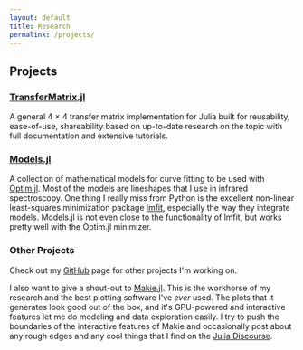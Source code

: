 ```yaml
---
layout: default
title: Research
permalink: /projects/
---
```


## Projects

### [TransferMatrix.jl](https://garrek.org/TransferMatrix.jl)

A general 4 &times; 4 transfer matrix implementation for Julia built for reusability, ease-of-use, shareability based on up-to-date research on the topic with full documentation and extensive tutorials.

### [Models.jl](https://garrek.org/Models.jl)

A collection of mathematical models for curve fitting to be used with [Optim.jl](https://julianlsolvers.github.io/Optim.jl/stable/). Most of the models are lineshapes that I use in infrared spectroscopy. One thing I really miss from Python is the excellent non-linear least-squares minimization package [lmfit](https://lmfit.github.io/lmfit-py/), especially the way they integrate models. Models.jl is not even close to the functionality of lmfit, but works pretty well with the Optim.jl minimizer.

### Other Projects

Check out my [GitHub](https://github.com/garrekstemo) page for other projects I'm working on.

I also want to give a shout-out to [Makie.jl](https://docs.makie.org/stable/). This is the workhorse of my research and the best plotting software I've *ever* used. The plots that it generates look good out of the box, and it's GPU-powered and interactive features let me do modeling and data exploration easily. I try to push the boundaries of the interactive features of Makie and occasionally post about any rough edges and any cool things that I find on the [Julia Discourse](https://discourse.julialang.org).